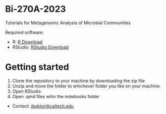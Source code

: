 # Bi-270A-2023

Tutorials for Metagenomic Analysis of Microbial Communities

Required software:

* R: [R Download](https://cran.r-project.org/bin/)
* RStudio: [RStudio Download](https://www.rstudio.com/products/rstudio/download/)

# Getting started
1) Clone the repository to your machine by downloading the zip file
2) Unzip and move the folder to whichever folder you like on your machine.
3) Open RStudio  
4) Open .qmd files witin the notebooks folder

* Contact: jboktor@caltech.edu
